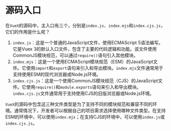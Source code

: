 # 源码入口

在`VueX`的源码中，主入口有三个，分别是`index.js`、`index.mjs`和`index.cjs.js`，它们的作用是什么呢？

1. `index.js`：这是一个普通的JavaScript文件，使用ECMAScript 5语法编写。它是Vuex 3的默认入口文件，包含了主要的代码逻辑和功能。该文件使用CommonJS模块规范，可以通过`require()`语句引入其他模块。
2. `index.mjs`：这是一个使用ECMAScript模块规范（ESM）的JavaScript文件。它使用`import`和`export`语句来引入和导出模块。`index.mjs`文件通常用于支持使用ESM的现代浏览器或Node.js环境。
3. `index.cjs.js`：这是一个使用CommonJS模块规范（CJS）的JavaScript文件。它使用`require()`和`module.exports`语句来引入和导出模块。`index.cjs.js`文件通常用于支持使用CJS的旧版浏览器或Node.js环境。

`VueX`的源码中包含这三种文件类型是为了支持不同的模块规范和兼容不同的环境。通常情况下，开发者可以根据自己的项目需求选择使用哪种文件类型。在支持ESM的环境中，可以使用`index.mjs`；在支持CJS的环境中，可以使用`index.js`或`index.cjs.js`。

